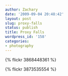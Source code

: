 ```yaml
---
author: Zachary
date: '2009-09-04 20:48:42'
layout: post
slug: proxy-falls
status: publish
title: Proxy Falls
wordpress_id: '158'
categories:
- photography
---
```

{% flickr 3868448361 %}

{% flickr 3873535554 %}
